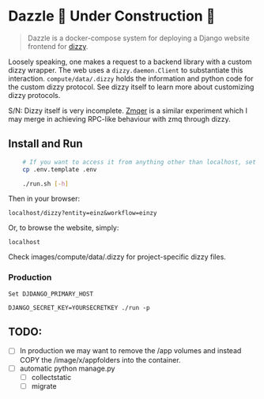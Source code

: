 # Dazzle  🚧 Under Construction 🚧

> Dazzle is a docker-compose system for deploying a Django website frontend for [dizzy](https://github.com/GRAYgoose124/dizzy).


Loosely speaking, one makes a request to a backend library with a custom dizzy wrapper. The web uses a `dizzy.daemon.Client` to substantiate this interaction. `compute/data/.dizzy` holds the information and python code for the custom dizzy protocol. See dizzy itself to learn more about customizing dizzy protocols.

S/N: Dizzy itself is very incomplete. [Zmqer](https://github.com/GRAYgoose124/zmqueer) is a similar experiment which I may merge in achieving RPC-like behaviour with zmq through dizzy.


## Install and Run
```bash
    # If you want to access it from anything other than localhost, set the primary host in:
    cp .env.template .env

    ./run.sh [-h]
```

Then in your browser:

    localhost/dizzy?entity=einz&workflow=einzy

Or, to browse the website, simply:

    localhost

Check images/compute/data/.dizzy for project-specific dizzy files.

### Production
    Set DJDANGO_PRIMARY_HOST

    DJANGO_SECRET_KEY=YOURSECRETKEY ./run -p

## TODO:
- [ ] In production we may want to remove the /app volumes and instead COPY the /image/x/appfolders into the container.
- [ ] automatic python manage.py 
  - [ ] collectstatic
  - [ ] migrate